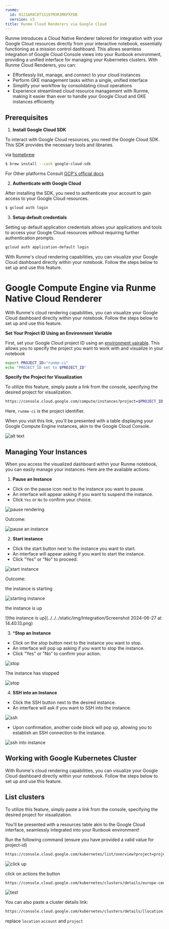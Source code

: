 ```yaml
---
runme:
  id: 01J1AM4C0T1S197M3R3MKPXFDB
  version: v3
title: Runme Cloud Renderers via Google Cloud
---
```


Runme introduces a Cloud Native Renderer tailored for integration with your Google Cloud resources directly from your interactive notebook, essentially functioning as a mission control dashboard. This allows seamless integration of Google Cloud Console views into your Runbook environment, providing a unified interface for managing your Kubernetes clusters. With Runme Cloud Renderers, you can:

- Effortlessly list, manage, and connect to your cloud instances
- Perform GKE management tasks within a single, unified interface
- Simplify your workflow by consolidating cloud operations
- Experience streamlined cloud resource management with Runme, making it easier than ever to handle your Google Cloud and GKE instances efficiently

## Prerequisites

1. **Install Google Cloud SDK**

To interact with Google Cloud resources, you need the Google Cloud SDK. This SDK provides the necessary tools and libraries.

via [homebrew](https://brew.sh/)

```sh {"id":"01J1ANGXDNJ462THYDNVPWZJTP"}
$ brew install --cask google-cloud-sdk
```

For Other platforms Consult [GCP's official docs](https://cloud.google.com/sdk/docs/install)

2. **Authenticate with Google Cloud**

After installing the SDK, you need to authenticate your account to gain access to your Google Cloud resources.

```sh {"id":"01J1CX6BXBBQ433QSKDNYDX3Q5"}
$ gcloud auth login
```

3. **Setup default credentials**

Setting up default application credentials allows your applications and tools to access your Google Cloud resources without requiring further authentication prompts.

```sh {"id":"01J1CX90BA6VECCBJAWSWA369W"}
gcloud auth application-default login
```

With Runme's cloud rendering capabilities, you can visualize your Google Cloud dashboard directly within your notebook. Follow the steps below to set up and use this feature.

# Google Compute Engine via Runme Native Cloud Renderer

With Runme's cloud rendering capabilities, you can visualize your Google Cloud dashboard directly within your notebook. Follow the steps below to set up and use this feature.

**Set Your Project ID Using an Environment Variable**

First, set your Google Cloud project ID using an [environment vairable](https://docs.runme.dev/getting-started/features#environment-variable-prompts). This allows you to specify the project you want to work with and visualize in your notebook

```sh {"id":"01J1AQK0KF874HAGT2HGYG3VFK"}
export PROJECT_ID="runme-ci"
echo "PROJECT_ID set to $PROJECT_ID"
```

**Specify the Project for Visualization**

To utilize this feature, simply paste a link from the console, specifying the desired project for visualization.

```sh {"id":"01J1CXFZ8AS8VS42KX85A1D7HK"}
https://console.cloud.google.com/compute/instances?project=$PROJECT_ID
```

Here, `runme-ci` is the project identifier.

When you visit this link, you'll be presented with a table displaying your Google Compute Engine instances, akin to the Google Cloud Console.

![alt text](../../../static/img/Integration/gce-dashboard.png)

## Managing Your Instances

When you access the visualized dashboard within your Runme notebook, you can easily manage your instances. Here are the available actions:

1. **Pause an Instance**

- Click on the pause icon next to the instance you want to pause.
- An interface will appear asking if you want to suspend the instance.
- Click `Yes` or `No` to confirm your choice.

![pause rendering](../../../static/img/Integration/runme-suspend.png)

Outcome:

![pause an instance ](../../../static/img/Integration/runme-suspending-2.png)

2. **Start instance**

- Click the start button next to the instance you want to start.
- An interface will appear asking if you want to start the instance.
- Click "Yes" or "No" to proceed.

![start instance](../../../static/img/Integration/runme-start.png)

Outcome:

the instance is starting

![starting instance](../../../static/img/Integration/starting-runme.png)

the instance is up

![the instance is up](../../../static/img/Integration/Screenshot 2024-06-27 at 14.40.13.png)

3. ***Stop an Instance**

- Click on the stop button next to the instance you want to stop.
- An interface will pop up asking if you want to stop the instance.
- Click "Yes" or "No" to confirm your action.

![stop](../../../static/img/Integration/runme-cloud-stop.png)

The instance has stopped

![stop](../../../static/img/Integration/stop-cloud-render.png)

4. **SSH into an Instance**

- Click the SSH button next to the desired instance.
- An interface will ask if you want to SSH into the instance.

![ssh](../../../static/img/Integration/runme-ssh-render.png)

- Upon confirmation, another code block will pop up, allowing you to establish an SSH connection to the instance.

![ssh into instance](../../../static/img/Integration/runme-ssh-render-server.png)

## Working with Google Kubernetes Cluster

With Runme's cloud rendering capabilities, you can visualize your Google Cloud dashboard directly within your notebook. Follow the steps below to set up and use this feature.

## List clusters

To utilize this feature, simply paste a link from the console, specifying the desired project for visualization.

You'll be presented with a resources table akin to the Google Cloud interface, seamlessly integrated into your Runbook environment!

Run the following command (ensure you have provided a valid value for project-id)

```sh {"id":"01J1D05NR48FG1QYVD6RDF9KJ5"}
https://console.cloud.google.com/kubernetes/list/overview?project=project-id
```

![click up](../../../static/img/Integration/list-cluster.png)

click on actions the button

```sh {"background":"false","id":"01J1D07SGQ84ZH1GZSYYVGFTC3"}
https://console.cloud.google.com/kubernetes/clusters/details/europe-central2-a/rejekts/details?project=runme-ci
```

![test](../../../static/img/Integration/cluster-detail.png)

You can also paste a cluster details link:

```sh {"id":"01J1D71J5NS0NH2KJS39JHYYS5"}
https://console.cloud.google.com/kubernetes/clusters/details/[location]/[account]/details?project=[project]
```

replace `location` `account` and `project`

